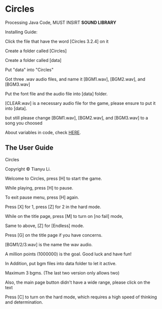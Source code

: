 # Circles

Processing Java Code, MUST INSIRT **SOUND LIBRARY**

Installing Guide:

Click the file that have the word [Circles 3.2.4] on it

Create a folder called [Circles]

Create a folder called [data]

Put "data" into "Circles"

Got three .wav audio files, and name it [BGM1.wav], [BGM2.wav], and [BGM3.wav]

Put the font file and the audio file into [data] folder.

[CLEAR.wav] is a necessary audio file for the game, please ensure to put it into [data].

but still please change [BGM1.wav], [BGM2.wav], and [BGM3.wav] to a song you choosed

About variables in code, check [HERE](https://github.com/GamingFrankie/CPT/blob/master/About%20Variables%20in%20the%20Code.md).



## The User Guide

Circles

Copyright © Tianyu Li.

Welcome to Circles, press [H] to start the game.

While playing, press [H] to pause.

To exit pause menu, press [H] again.

Press [X] for 1, press [Z] for 2 in the hard mode.

While on the title page, press [M] to turn on [no fail] mode,

Same to above, [Z] for [Endless] mode.

Press [G] on the title page if you have concerns.

[BGM1/2/3.wav] is the name the wav audio.

A million points (1000000) is the goal. Good luck and have fun!

In Addition, put bgm files into data folder to let it active.

Maximum 3 bgms. (The last two version only allows two)

Also, the main page button didn't have a wide range, please click on the text

Press [C] to turn on the hard mode, which requires a high speed of thinking and determination.

